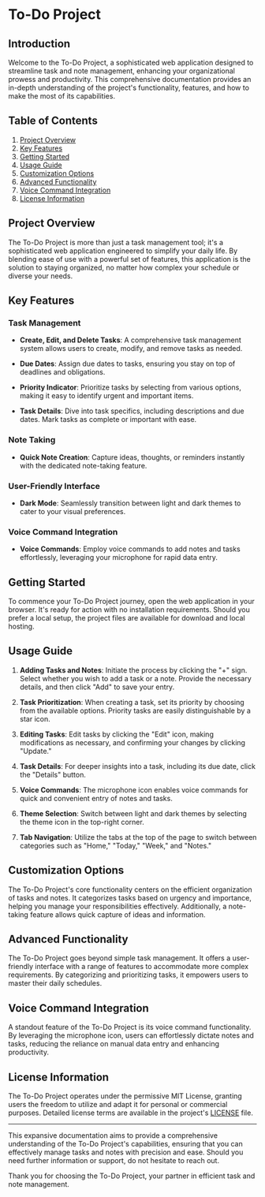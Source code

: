 # To-Do Project 

## Introduction

Welcome to the To-Do Project, a sophisticated web application designed to streamline task and note management, enhancing your organizational prowess and productivity. This comprehensive documentation provides an in-depth understanding of the project's functionality, features, and how to make the most of its capabilities.

## Table of Contents

1. [Project Overview](#project-overview)
2. [Key Features](#key-features)
3. [Getting Started](#getting-started)
4. [Usage Guide](#usage-guide)
5. [Customization Options](#customization-options)
6. [Advanced Functionality](#advanced-functionality)
7. [Voice Command Integration](#voice-command-integration)
8. [License Information](#license-information)

## Project Overview

The To-Do Project is more than just a task management tool; it's a sophisticated web application engineered to simplify your daily life. By blending ease of use with a powerful set of features, this application is the solution to staying organized, no matter how complex your schedule or diverse your needs.

## Key Features

### Task Management

- **Create, Edit, and Delete Tasks**: A comprehensive task management system allows users to create, modify, and remove tasks as needed.

- **Due Dates**: Assign due dates to tasks, ensuring you stay on top of deadlines and obligations.

- **Priority Indicator**: Prioritize tasks by selecting from various options, making it easy to identify urgent and important items.

- **Task Details**: Dive into task specifics, including descriptions and due dates. Mark tasks as complete or important with ease.

### Note Taking

- **Quick Note Creation**: Capture ideas, thoughts, or reminders instantly with the dedicated note-taking feature.

### User-Friendly Interface

- **Dark Mode**: Seamlessly transition between light and dark themes to cater to your visual preferences.

### Voice Command Integration

- **Voice Commands**: Employ voice commands to add notes and tasks effortlessly, leveraging your microphone for rapid data entry.

## Getting Started

To commence your To-Do Project journey, open the web application in your browser. It's ready for action with no installation requirements. Should you prefer a local setup, the project files are available for download and local hosting.

## Usage Guide

1. **Adding Tasks and Notes**: Initiate the process by clicking the "+" sign. Select whether you wish to add a task or a note. Provide the necessary details, and then click "Add" to save your entry.

2. **Task Prioritization**: When creating a task, set its priority by choosing from the available options. Priority tasks are easily distinguishable by a star icon.

3. **Editing Tasks**: Edit tasks by clicking the "Edit" icon, making modifications as necessary, and confirming your changes by clicking "Update."

4. **Task Details**: For deeper insights into a task, including its due date, click the "Details" button.

5. **Voice Commands**: The microphone icon enables voice commands for quick and convenient entry of notes and tasks.

6. **Theme Selection**: Switch between light and dark themes by selecting the theme icon in the top-right corner.

7. **Tab Navigation**: Utilize the tabs at the top of the page to switch between categories such as "Home," "Today," "Week," and "Notes."

## Customization Options

The To-Do Project's core functionality centers on the efficient organization of tasks and notes. It categorizes tasks based on urgency and importance, helping you manage your responsibilities effectively. Additionally, a note-taking feature allows quick capture of ideas and information.

## Advanced Functionality

The To-Do Project goes beyond simple task management. It offers a user-friendly interface with a range of features to accommodate more complex requirements. By categorizing and prioritizing tasks, it empowers users to master their daily schedules.

## Voice Command Integration

A standout feature of the To-Do Project is its voice command functionality. By leveraging the microphone icon, users can effortlessly dictate notes and tasks, reducing the reliance on manual data entry and enhancing productivity.

## License Information

The To-Do Project operates under the permissive MIT License, granting users the freedom to utilize and adapt it for personal or commercial purposes. Detailed license terms are available in the project's [LICENSE](LICENSE) file.

---

This expansive documentation aims to provide a comprehensive understanding of the To-Do Project's capabilities, ensuring that you can effectively manage tasks and notes with precision and ease. Should you need further information or support, do not hesitate to reach out.

Thank you for choosing the To-Do Project, your partner in efficient task and note management.
